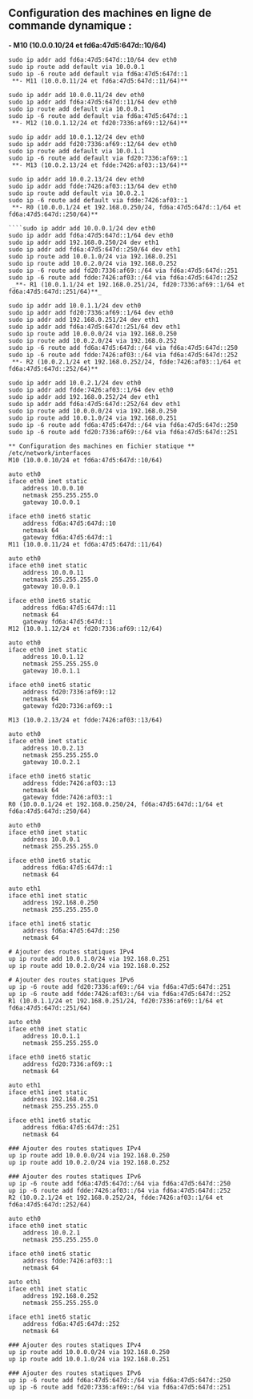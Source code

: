 ## Configuration des machines en ligne de commande dynamique : 
 **- M10 (10.0.0.10/24 et fd6a:47d5:647d::10/64)** 

```sudo ip addr add 10.0.0.10/24 dev eth0
sudo ip addr add fd6a:47d5:647d::10/64 dev eth0
sudo ip route add default via 10.0.0.1
sudo ip -6 route add default via fd6a:47d5:647d::1
 **- M11 (10.0.0.11/24 et fd6a:47d5:647d::11/64)**

sudo ip addr add 10.0.0.11/24 dev eth0
sudo ip addr add fd6a:47d5:647d::11/64 dev eth0
sudo ip route add default via 10.0.0.1
sudo ip -6 route add default via fd6a:47d5:647d::1
 **- M12 (10.0.1.12/24 et fd20:7336:af69::12/64)**

sudo ip addr add 10.0.1.12/24 dev eth0
sudo ip addr add fd20:7336:af69::12/64 dev eth0
sudo ip route add default via 10.0.1.1
sudo ip -6 route add default via fd20:7336:af69::1
 **- M13 (10.0.2.13/24 et fdde:7426:af03::13/64)**

sudo ip addr add 10.0.2.13/24 dev eth0
sudo ip addr add fdde:7426:af03::13/64 dev eth0
sudo ip route add default via 10.0.2.1
sudo ip -6 route add default via fdde:7426:af03::1
 **- R0 (10.0.0.1/24 et 192.168.0.250/24, fd6a:47d5:647d::1/64 et fd6a:47d5:647d::250/64)**

````sudo ip addr add 10.0.0.1/24 dev eth0
sudo ip addr add fd6a:47d5:647d::1/64 dev eth0
sudo ip addr add 192.168.0.250/24 dev eth1
sudo ip addr add fd6a:47d5:647d::250/64 dev eth1
sudo ip route add 10.0.1.0/24 via 192.168.0.251
sudo ip route add 10.0.2.0/24 via 192.168.0.252
sudo ip -6 route add fd20:7336:af69::/64 via fd6a:47d5:647d::251
sudo ip -6 route add fdde:7426:af03::/64 via fd6a:47d5:647d::252
 _**- R1 (10.0.1.1/24 et 192.168.0.251/24, fd20:7336:af69::1/64 et fd6a:47d5:647d::251/64)**_ 

sudo ip addr add 10.0.1.1/24 dev eth0
sudo ip addr add fd20:7336:af69::1/64 dev eth0
sudo ip addr add 192.168.0.251/24 dev eth1
sudo ip addr add fd6a:47d5:647d::251/64 dev eth1
sudo ip route add 10.0.0.0/24 via 192.168.0.250
sudo ip route add 10.0.2.0/24 via 192.168.0.252
sudo ip -6 route add fd6a:47d5:647d::/64 via fd6a:47d5:647d::250
sudo ip -6 route add fdde:7426:af03::/64 via fd6a:47d5:647d::252
 **- R2 (10.0.2.1/24 et 192.168.0.252/24, fdde:7426:af03::1/64 et fd6a:47d5:647d::252/64)**

sudo ip addr add 10.0.2.1/24 dev eth0
sudo ip addr add fdde:7426:af03::1/64 dev eth0
sudo ip addr add 192.168.0.252/24 dev eth1
sudo ip addr add fd6a:47d5:647d::252/64 dev eth1
sudo ip route add 10.0.0.0/24 via 192.168.0.250
sudo ip route add 10.0.1.0/24 via 192.168.0.251
sudo ip -6 route add fd6a:47d5:647d::/64 via fd6a:47d5:647d::250
sudo ip -6 route add fd20:7336:af69::/64 via fd6a:47d5:647d::251

** Configuration des machines en fichier statique ** 
/etc/network/interfaces
M10 (10.0.0.10/24 et fd6a:47d5:647d::10/64)

auto eth0
iface eth0 inet static
    address 10.0.0.10
    netmask 255.255.255.0
    gateway 10.0.0.1

iface eth0 inet6 static
    address fd6a:47d5:647d::10
    netmask 64
    gateway fd6a:47d5:647d::1
M11 (10.0.0.11/24 et fd6a:47d5:647d::11/64)

auto eth0
iface eth0 inet static
    address 10.0.0.11
    netmask 255.255.255.0
    gateway 10.0.0.1

iface eth0 inet6 static
    address fd6a:47d5:647d::11
    netmask 64
    gateway fd6a:47d5:647d::1
M12 (10.0.1.12/24 et fd20:7336:af69::12/64)

auto eth0
iface eth0 inet static
    address 10.0.1.12
    netmask 255.255.255.0
    gateway 10.0.1.1

iface eth0 inet6 static
    address fd20:7336:af69::12
    netmask 64
    gateway fd20:7336:af69::1

M13 (10.0.2.13/24 et fdde:7426:af03::13/64)

auto eth0
iface eth0 inet static
    address 10.0.2.13
    netmask 255.255.255.0
    gateway 10.0.2.1

iface eth0 inet6 static
    address fdde:7426:af03::13
    netmask 64
    gateway fdde:7426:af03::1
R0 (10.0.0.1/24 et 192.168.0.250/24, fd6a:47d5:647d::1/64 et fd6a:47d5:647d::250/64)

auto eth0
iface eth0 inet static
    address 10.0.0.1
    netmask 255.255.255.0

iface eth0 inet6 static
    address fd6a:47d5:647d::1
    netmask 64

auto eth1
iface eth1 inet static
    address 192.168.0.250
    netmask 255.255.255.0

iface eth1 inet6 static
    address fd6a:47d5:647d::250
    netmask 64

# Ajouter des routes statiques IPv4
up ip route add 10.0.1.0/24 via 192.168.0.251
up ip route add 10.0.2.0/24 via 192.168.0.252

# Ajouter des routes statiques IPv6
up ip -6 route add fd20:7336:af69::/64 via fd6a:47d5:647d::251
up ip -6 route add fdde:7426:af03::/64 via fd6a:47d5:647d::252
R1 (10.0.1.1/24 et 192.168.0.251/24, fd20:7336:af69::1/64 et fd6a:47d5:647d::251/64)

auto eth0
iface eth0 inet static
    address 10.0.1.1
    netmask 255.255.255.0

iface eth0 inet6 static
    address fd20:7336:af69::1
    netmask 64

auto eth1
iface eth1 inet static
    address 192.168.0.251
    netmask 255.255.255.0

iface eth1 inet6 static
    address fd6a:47d5:647d::251
    netmask 64

### Ajouter des routes statiques IPv4
up ip route add 10.0.0.0/24 via 192.168.0.250
up ip route add 10.0.2.0/24 via 192.168.0.252

### Ajouter des routes statiques IPv6
up ip -6 route add fd6a:47d5:647d::/64 via fd6a:47d5:647d::250
up ip -6 route add fdde:7426:af03::/64 via fd6a:47d5:647d::252
R2 (10.0.2.1/24 et 192.168.0.252/24, fdde:7426:af03::1/64 et fd6a:47d5:647d::252/64)

auto eth0
iface eth0 inet static
    address 10.0.2.1
    netmask 255.255.255.0

iface eth0 inet6 static
    address fdde:7426:af03::1
    netmask 64

auto eth1
iface eth1 inet static
    address 192.168.0.252
    netmask 255.255.255.0

iface eth1 inet6 static
    address fd6a:47d5:647d::252
    netmask 64

### Ajouter des routes statiques IPv4
up ip route add 10.0.0.0/24 via 192.168.0.250
up ip route add 10.0.1.0/24 via 192.168.0.251

### Ajouter des routes statiques IPv6
up ip -6 route add fd6a:47d5:647d::/64 via fd6a:47d5:647d::250
up ip -6 route add fd20:7336:af69::/64 via fd6a:47d5:647d::251

